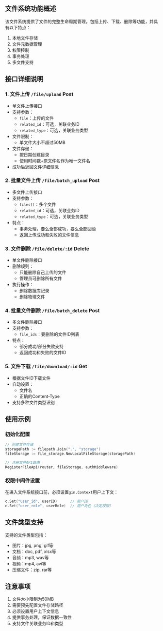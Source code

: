 ## 文件系统功能概述

该文件系统提供了文件的完整生命周期管理，包括上传、下载、删除等功能，并具有以下特点：

1. 本地文件存储
2. 文件元数据管理
3. 权限控制
4. 事务处理
5. 多文件支持

## 接口详细说明

### 1. 文件上传 `/file/upload` Post

- 单文件上传接口
- 支持参数：
  - `file`：上传的文件
  - `related_id`：可选，关联业务ID
  - `related_type`：可选，关联业务类型
- 文件限制：
  - 单文件大小不超过50MB
- 文件存储：
  - 按日期创建目录
  - 使用时间戳+原文件名作为唯一文件名
- 成功后返回文件详细信息

### 2. 批量文件上传 `/file/batch_upload` Post

- 多文件上传接口
- 支持参数：
  - `files[]`：多个文件
  - `related_id`：可选，关联业务ID
  - `related_type`：可选，关联业务类型
- 特点：
  - 事务处理，要么全部成功，要么全部回滚
  - 返回上传成功和失败的文件信息

### 3. 文件删除 `/file/delete/:id` Delete

- 单文件删除接口
- 删除规则：
  - 只能删除自己上传的文件
  - 管理员可删除所有文件
- 执行操作：
  - 删除数据库记录
  - 删除物理文件

### 4. 批量文件删除 `/file/batch_delete` Post

- 多文件删除接口
- 支持参数：
  - `file_ids`：要删除的文件ID列表
- 特点：
  - 部分成功/部分失败支持
  - 返回成功和失败的文件ID

### 5. 文件下载 `/file/download/:id` Get

- 根据文件ID下载文件
- 自动设置：
  - 文件名
  - 正确的Content-Type
- 支持多种文件类型识别

## 使用示例

### 初始化配置

```go
// 创建文件存储
storagePath := filepath.Join(".", "storage")
fileStorage := file_storage.NewLocalFileStorage(storagePath)

// 注册文件API路由
RegisterFileApi(router, fileStorage, authMiddleware)
```

### 权限中间件设置

在进入文件系统接口前，必须设置`gin.Context`用户上下文：

```go
c.Set("user_id", userID)      // 用户ID
c.Set("user_role", userRole)  // 用户角色（决定权限）
```

## 文件类型支持

支持的文件类型包括：

- 图片：jpg, png, gif等
- 文档：doc, pdf, xlsx等
- 音频：mp3, wav等
- 视频：mp4, avi等
- 压缩文件：zip, rar等

## 注意事项

1. 文件大小限制为50MB
2. 需要预先配置文件存储路径
3. 必须设置用户上下文信息
4. 提供事务处理，保证数据一致性
5. 支持文件关联业务ID和类型